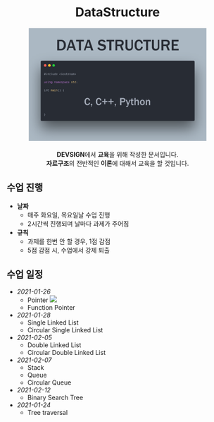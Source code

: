<div align="center">
  <h1>DataStructure</h1>
</div>

<div align="center">
  <img src="Logo/profile.png" width=80% heigh=80%>
</div>
<br>
<div align="center">
  <strong>DEVSIGN</strong>에서 <strong>교육</strong>을 위해 작성한 문서입니다. <br>
  <strong>자료구조</strong>의 전반적인 <strong>이론</strong>에 대해서 교육을 할 것입니다.
</div>

## 수업 진행
- **날짜**
  - 매주 화요일, 목요일날 수업 진행
  - 2시간씩 진행되며 날마다 과제가 주어짐
- **규칙**
  - 과제를 한번 안 할 경우, 1점 감점
  - 5점 감점 시, 수업에서 강제 퇴출
  
## 수업 일정
- *2021-01-26*
  - Pointer ![](https://github.com/Rishit-dagli/Rishit-dagli/blob/master/badges/c++.png)
  - Function Pointer
- *2021-01-28*
  - Single Linked List
  - Circular Single Linked List
- *2021-02-05*
  - Double Linked List
  - Circular Double Linked List
- *2021-02-07*
  - Stack
  - Queue
  - Circular Queue
- *2021-02-12*
  - Binary Search Tree
- *2021-01-24*
  - Tree traversal
